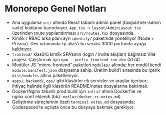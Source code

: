 # Monorepo Genel Notları

- Ana uygulama `src/` altında React tabanlı admin panel (taxipartner-admin suite) kodlarını barındırıyor. `App.tsx` → `layout/AdminLayout.tsx` üzerinden route yapılandırması `src/routes.tsx` dosyasında.
- Kimlik / RBAC arka planı ayrı `identity/` paketinde yönetiliyor (Node + Prisma). Dev ortamında `tp` alias'ı bu servisi 3000 portunda ayağa kaldırıyor.
- `frontend/` klasörü kimlik SPA’sının (login / invite akışları) bağımsız Vite projesi. Çalıştırmak için `npm --prefix frontend run dev` (5174).
- Modüler JS “micro-frontend” paketleri `modules/` altında; her modül kendi `module.manifest.json` dosyasına sahip. Üretim build’i sırasında bu içerik `dist/modules` altına paketleniyor.
- `apps/`, `backend/`, `ops/` gibi klasörler ek servisler ve araçlar içeriyor; ihtiyaç halinde ilgili klasörün README/notes dosyalarına bakılmalı.
- Docker/Nginx tabanlı prod build için `infra/` altına Dockerfile ve nginx.conf eklendi (bkz. `notlar/docker-rc-notes.md`).
- Geliştirme süreçlerinin özeti `terminal-notes.md` dosyasında; Codespaces’te açılışta önce bu dosyaya bakmak gerekiyor.
